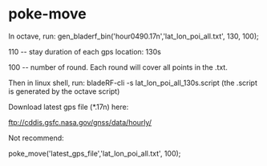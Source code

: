# poke-move

In octave, run: gen_bladerf_bin('hour0490.17n','lat_lon_poi_all.txt', 130, 100);

110 -- stay duration of each gps location: 130s

100 -- number of round. Each round will cover all points in the .txt.

Then in linux shell, run: bladeRF-cli -s lat_lon_poi_all_130s.script (the .script is generated by the octave script)

Download latest gps file (*.17n) here:

ftp://cddis.gsfc.nasa.gov/gnss/data/hourly/

Not recommend:

poke_move('latest_gps_file','lat_lon_poi_all.txt', 100);


